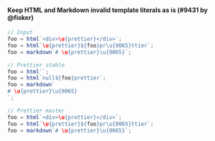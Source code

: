 #### Keep HTML and Markdown invalid template literals as is (#9431 by @fisker)

<!-- prettier-ignore -->
```js
// Input
foo = html`<div>\u{prettier}</div>`;
foo = html`\u{prettier}${foo}pr\u{0065}ttier`;
foo = markdown`# \u{prettier}\u{0065}`;

// Prettier stable
foo = html``;
foo = html`null${foo}prettier`;
foo = markdown`
# \u{prettier}\u{0065}
`;

// Prettier master
foo = html`<div>\u{prettier}</div>`;
foo = html`\u{prettier}${foo}pr\u{0065}ttier`;
foo = markdown`# \u{prettier}\u{0065}`;
```
